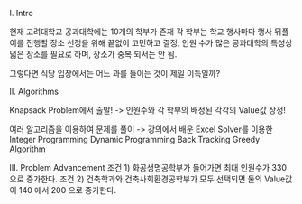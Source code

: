 I. Intro

현재 고려대학교 공과대학에는 10개의 학부가 존재
각 학부는 학교 행사마다 행사 뒤풀이를 진행할 장소 선정을 위해 끝없이 고민하고 결정, 
인원 수가 많은 공과대학의 특성상 넓은 장소를 필요로 하며, 장소가 중복 되서는 안 됨. 

그렇다면 식당 입장에서는 어느 과를 들이는 것이 제일 이득일까?

II. Algorithms

Knapsack Problem에서 출발! -> 인원수와 각 학부의 배정된 각각의 Value값 상정!

여러 알고리즘을 이용하여 문제를 풀이
->	강의에서 배운 Excel Solver를 이용한 Integer Programming
 	Dynamic Programming
  	Back Tracking
   	Greedy Algorithm

III. Problem Advancement
조건 1)  화공생명공학부가 들어가면 최대 인원수가 330 으로 증가한다.
조건 2)  건축학과와 건축사회환경공학부가 모두 선택되면 둘의 Value값이 140 에서 200 으로 증가한다.
